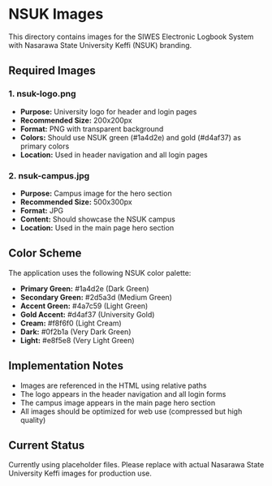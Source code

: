 # NSUK Images

This directory contains images for the SIWES Electronic Logbook System with Nasarawa State University Keffi (NSUK) branding.

## Required Images

### 1. nsuk-logo.png
- **Purpose:** University logo for header and login pages
- **Recommended Size:** 200x200px
- **Format:** PNG with transparent background
- **Colors:** Should use NSUK green (#1a4d2e) and gold (#d4af37) as primary colors
- **Location:** Used in header navigation and all login pages

### 2. nsuk-campus.jpg
- **Purpose:** Campus image for the hero section
- **Recommended Size:** 500x300px
- **Format:** JPG
- **Content:** Should showcase the NSUK campus
- **Location:** Used in the main page hero section

## Color Scheme

The application uses the following NSUK color palette:
- **Primary Green:** #1a4d2e (Dark Green)
- **Secondary Green:** #2d5a3d (Medium Green)
- **Accent Green:** #4a7c59 (Light Green)
- **Gold Accent:** #d4af37 (University Gold)
- **Cream:** #f8f6f0 (Light Cream)
- **Dark:** #0f2b1a (Very Dark Green)
- **Light:** #e8f5e8 (Very Light Green)

## Implementation Notes

- Images are referenced in the HTML using relative paths
- The logo appears in the header navigation and all login forms
- The campus image appears in the main page hero section
- All images should be optimized for web use (compressed but high quality)

## Current Status

Currently using placeholder files. Please replace with actual Nasarawa State University Keffi images for production use. 